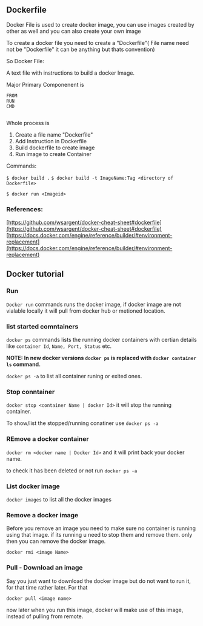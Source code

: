
## Dockerfile

Docker File is used to create docker image, you can use images created by other as well and you can also create your own image

To create a docker file you need to create a "Dockerfile"( File name need not be "Dockerfile" it can be anything but thats convention)

So Docker File:

  A text file with instructions to build a docker Image.

Major Primary Componenent is 

```
FROM 
RUN
CMD


```

Whole process is 
1. Create a file name "Dockerfile"
2. Add Instruction in Dockerfile
3. Build dockerfile to create image
4. Run image to create Container

Commands:

`$ docker build .`
`$ docker build -t ImageName:Tag <directory of Dockerfile>`

`$ docker run <Imageid>`

### References:
[https://github.com/wsargent/docker-cheat-sheet#dockerfile](https://github.com/wsargent/docker-cheat-sheet#dockerfile)
[https://docs.docker.com/engine/reference/builder/#environment-replacement](https://docs.docker.com/engine/reference/builder/#environment-replacement)

## Docker tutorial

### Run

`Docker run` commands runs the docker image, if docker image are not vialable locally it will pull from docker hub or metioned location.


### list started comntainers

`docker ps` commands lists the running docker containers with certian details like `container Id`, `Name, Port, Status` etc.

**NOTE: In new docker versions `docker ps` is replaced with `docker container ls` command.**


`docker ps -a` to list all container runing or exited ones.

### Stop conntainer

`docker stop <container Name | docker Id>` it will stop the running container.

To show/list the stopped/running conatiner use `docker ps -a`

### REmove a docker container

`docker rm <docker name | Docker Id>` and it will print back your docker name.

to check it has been deleted or not run `docker ps -a`

### List docker image

`docker images` to list all the docker images

### Remove a docker image

Before you remove an image you need to make sure no container is running using that image. if its running u need to stop them and remove them. only then you can remove the docker image.

`docker rmi <image Name>`


### Pull - Download an image

Say you just want to download the docker image but do not want to run it, for that time rather later.  For that 

`docker pull <image name>`

now later when you run this image, docker will make use of this image, instead of pulling from remote.


























































































